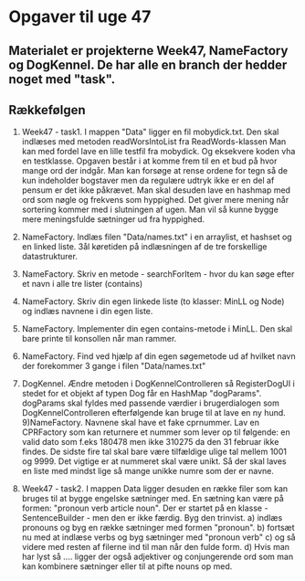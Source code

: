 # Opgaver til uge 47 
## Materialet er projekterne Week47, NameFactory og DogKennel. De har alle en branch der hedder noget med "task". 

## Rækkefølgen 
1) Week47 - task1. I mappen "Data" ligger en fil mobydick.txt. Den skal indlæses med metoden readWorsIntoList fra ReadWords-klassen
Man kan med fordel lave en lille testfil fra mobydick. Og eksekvere koden vha en testklasse. 
Opgaven består i at komme frem til en et bud på hvor mange ord der indgår. Man kan forsøge at rense ordene for tegn så de kun indeholder bogstaver men da regulære udtryk ikke er en del af pensum er det ikke påkrævet. 
Man skal desuden lave en hashmap med ord som nøgle og frekvens som hyppighed. Det giver mere mening når sortering kommer med i slutningen af ugen. Man vil så kunne bygge mere meningsfulde sætninger ud fra hyppighed.


2) NameFactory. Indlæs filen "Data/names.txt" i en arraylist, et hashset og en linked liste. 
3ål køretiden på indlæsningen af de tre forskellige datastrukturer.
4) NameFactory. Skriv en metode - searchForItem - hvor du kan søge efter et navn i alle tre lister (contains)
5) NameFactory. Skriv din egen linkede liste (to klasser: MinLL og Node) og indlæs navnene i din egen liste.
6) NameFactory. Implementer din egen contains-metode i MinLL. Den skal bare printe til konsollen når man rammer.
7) NameFactory. Find ved hjælp af din egen søgemetode ud af hvilket navn der forekommer 3 gange i filen "Data/names.txt" 

8) DogKennel. Ændre metoden i DogKennelControlleren så RegisterDogUI i stedet for et objekt af typen Dog får en HashMap "dogParams".
dogParams skal fyldes med passende værdier i brugerdialogen som DogKennelControlleren efterfølgende kan bruge til at lave en ny hund.
9)NameFactory. Navnene skal have et fake cprnummer. Lav en CPRFactory som kan returnere et nummer som lever op til følgende:
en valid dato som f.eks 180478 men ikke 310275 da den 31 februar ikke findes. De sidste fire tal skal bare være tilfældige ulige tal mellem 1001 og 9999.
Det vigtige er at nummeret skal være unikt. Så der skal laves en liste med mindst lige så mange unikke numre som der er navne.

10) Week47 - task2. I  mappen Data ligger desuden en række filer som kan bruges til at bygge engelske sætninger med.
En sætning kan være på formen: "pronoun verb article noun". Der er startet på en klasse - SentenceBuilder - men den er
ikke færdig. Byg den trinvist. 
a) indlæs pronouns og byg en række sætninger med formen "pronoun".
b) fortsæt nu med at indlæse verbs og byg sætninger med "pronoun verb"
c) og så videre med resten af filerne ind til man når den fulde form. 
d) Hvis man har lyst så ....
ligger der også adjektiver og conjungerende ord som man kan kombinere sætninger eller til at pifte nouns op med. 
